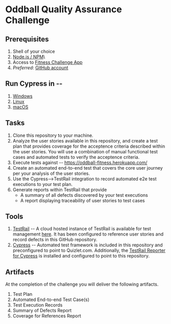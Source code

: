 # Oddball Quality Assurance Challenge
## Prerequisites
1. Shell of your choice
1. [Node.js / NPM](https://www.npmjs.com/get-npm)\
1. Access to [Fitness Challenge App](https://oddball-fitness.herokuapp.com/)
1. *Preferred:* [GitHub account](https://github.com/join)

## Run Cypress in --
1. [Windows](cypress-run-windows.md)
2. [Linux](cypress-run-linux.md)
3. [macOS](cypress-run-macos.md)

## Tasks
1. Clone this repository to your machine.
1. Analyze the user stories available in this repository, and create a test plan that provides coverage for the acceptence criteria described within the user stories. You will use a combination of manual functional test cases and automated tests to verify the acceptence criteria.
1. Execute tests against -- https://oddball-fitness.herokuapp.com/
1. Create an automated end-to-end test that covers the core user journey per your analysis of the user stories.
1. Use the Cypress-->TestRail integration to record automated e2e test executions to your test plan.
1. Generate reports within TestRail that provide
   *  A summary of all defects discovered by your test executions
   *  A report displaying traceability of user stories to test cases

## Tools
1. [TestRail](https://www.gurock.com/testrail/docs/user-guide/getting-started/walkthrough) -- A cloud hosted instance of TestRail is available for test management [here](http://oddball.testrail.io). It has been configured to reference user stories and record defects in this GitHub repository.
2. [Cypress](https://docs.cypress.io/guides/getting-started/writing-your-first-test.html) -- Automated test framework is included in this repository and preconfigured to point to Quizlet.com. Additionally, the [TestRail Reporter for Cypress](https://www.npmjs.com/package/cypress-testrail-reporter) is installed and configured to point to this repository.

## Artifacts
At the completion of the challenge you will deliver the following artifacts.
1. Test Plan
1. Automated End-to-end Test Case(s)
1. Test Execution Records
1. Summary of Defects Report
1. Coverage for References Report
